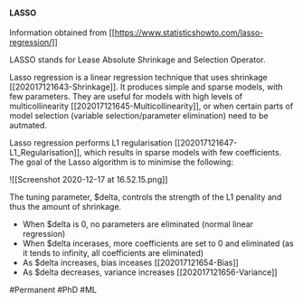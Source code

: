 #### LASSO

Information obtained from [[https://www.statisticshowto.com/lasso-regression/]]

LASSO stands for Lease Absolute Shrinkage and Selection Operator.

Lasso regression is a linear regression technique that uses shrinkage [[202017121643-Shrinkage]]. It produces simple and sparse models, with few parameters. They are useful for models with high levels of multicollinearity [[202017121645-Multicollinearity]], or when certain parts of model selection (variable selection/parameter elimination) need to be autmated.

Lasso regression performs L1 regularisation [[202017121647-L1_Regularisation]], which results in sparse models with few coefficients. The goal of the Lasso algorithm is to minimise the following:

![[Screenshot 2020-12-17 at 16.52.15.png]]

The tuning parameter, $delta, controls the strength of the L1 penality and thus the amount of shrinkage.
- When $delta is 0, no parameters are eliminated (normal linear regression)
- When $delta incerases, more coefficients are set to 0 and eliminated (as it tends to infinity, all coefficients are eliminated)
- As $delta increases, bias inceases [[202017121654-Bias]]
- As $delta decreases, variance increases [[202017121656-Variance]]

#Permanent #PhD #ML
